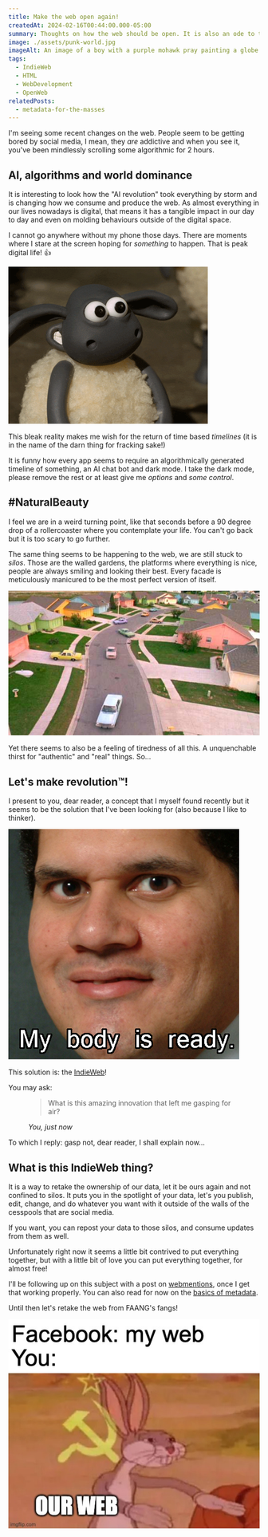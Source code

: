 ```yaml
---
title: Make the web open again!
createdAt: 2024-02-16T00:44:00.000-05:00
summary: Thoughts on how the web should be open. It is also an ode to the IndieWeb movement and the breaking of silos.
image: ./assets/punk-world.jpg
imageAlt: An image of a boy with a purple mohawk pray painting a globe on a brick wall.
tags:
  - IndieWeb
  - HTML
  - WebDevelopment
  - OpenWeb
relatedPosts:
  - metadata-for-the-masses
---
```


I'm seeing some recent changes on the web. People seem to be getting bored by social media, I mean, they _are_ addictive and when you see it, you've been mindlessly scrolling some algorithmic for 2 hours.

## AI, algorithms and world dominance

It is interesting to look how the "AI revolution" took everything by storm and is changing how we consume and produce the web. As almost everything in our lives nowadays is digital, that means it has a tangible impact in our day to day and even on molding behaviours outside of the digital space.

I cannot go anywhere without my phone those days. There are moments where I stare at the screen hoping for _something_ to happen. That is peak digital life! 👍

![A gif of Shaun the sheep doing a thumbs up gesture and smiling.](./assets/shaun-the-sheep.gif)

This bleak reality makes me wish for the return of time based _timelines_ (it is in the name of the darn thing for fracking sake!)

It is funny how every app seems to require an algorithmically generated timeline of something, an AI chat bot and dark mode. I take the dark mode, please remove the rest or at least give me _options_ and _some control_.

## #NaturalBeauty

I feel we are in a weird turning point, like that seconds before a 90 degree drop of a rollercoaster where you contemplate your life. You can't go back but it is too scary to go further.

The same thing seems to be happening to the web, we are still stuck to _silos_. Those are the walled gardens, the platforms where everything is nice, people are always smiling and looking their best. Every facade is meticulously manicured to be the most perfect version of itself.

![A still shot from the movie "Edward Scissorhands" with an aerial view of a suburban neighborhood where all the houses are painted in pastel colors and everything looks similar.](./assets/neighborhood.png)

Yet there seems to also be a feeling of tiredness of all this. A unquenchable thirst for "authentic" and "real" things. So...

## Let's make revolution™!

I present to you, dear reader, a concept that I myself found recently but it seems to be the solution that I've been looking for (also because I like to thinker).

![A close up shot of a smiling Reggie Fils-Aimé, ex CEO of Nintendo of america with the caption "my body is ready".](./assets/my-body-is-ready.png)

This solution is: the [IndieWeb](https://indieweb.org/)!

You may ask:

<figure>
  <blockquote>
    <p>What is this amazing innovation that left me gasping for air?</p>
  </blockquote>
  <figcaption>
    <cite>You, just now</cite>
  </figcaption>
</figure>

To which I reply: gasp not, dear reader, I shall explain now...

## What is this IndieWeb thing?

It is a way to retake the ownership of our data, let it be ours again and not confined to silos. It puts you in the spotlight of your data, let's you publish, edit, change, and do whatever you want with it outside of the walls of the cesspools that are social media.

If you want, you can repost your data to those silos, and consume updates from them as well.

Unfortunately right now it seems a little bit contrived to put everything together, but with a little bit of love you can put everything together, for almost free!

I'll be following up on this subject with a post on [webmentions](https://indieweb.org/Webmention), once I get that working properly. You can also read for now on the [basics of metadata](/blog/2024/02/metadata-for-the-masses/).

Until then let's retake the web from FAANG's fangs!

![A meme with a header at the top where it reads "Facebook: my web" followed by "You:". Below it there is a picture of Bugs Bunny with an overlaid communist flag and the text "our web" as the punchline.](./assets/communist-web.png)
